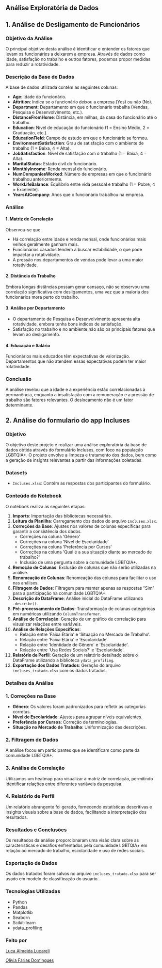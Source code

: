 ## Análise Exploratória de Dados

## 1. Análise de Desligamento de Funcionários

### Objetivo da Análise
O principal objetivo desta análise é identificar e entender os fatores que levam os funcionários a deixarem a empresa. Através de dados como idade, satisfação no trabalho e outros fatores, podemos propor medidas para reduzir a rotatividade.

### Descrição da Base de Dados
A base de dados utilizada contém as seguintes colunas:

- **Age**: Idade do funcionário.
- **Attrition**: Indica se o funcionário deixou a empresa (Yes) ou não (No).
- **Department**: Departamento em que o funcionário trabalha (Vendas, Pesquisa e Desenvolvimento, etc.).
- **DistanceFromHome**: Distância, em milhas, da casa do funcionário até o trabalho.
- **Education**: Nível de educação do funcionário (1 = Ensino Médio, 2 = Graduação, etc.).
- **EducationField**: Campo de estudo em que o funcionário se formou.
- **EnvironmentSatisfaction**: Grau de satisfação com o ambiente de trabalho (1 = Baixa, 4 = Alta).
- **JobSatisfaction**: Nível de satisfação com o trabalho (1 = Baixa, 4 = Alta).
- **MaritalStatus**: Estado civil do funcionário.
- **MonthlyIncome**: Renda mensal do funcionário.
- **NumCompaniesWorked**: Número de empresas em que o funcionário trabalhou anteriormente.
- **WorkLifeBalance**: Equilíbrio entre vida pessoal e trabalho (1 = Pobre, 4 = Excelente).
- **YearsAtCompany**: Anos que o funcionário trabalhou na empresa.

### Análise
#### 1. Matriz de Correlação
Observou-se que:
- Há correlação entre idade e renda mensal, onde funcionários mais velhos geralmente ganham mais.
- Funcionários casados tendem a buscar estabilidade, o que pode impactar a rotatividade.
- A pressão nos departamentos de vendas pode levar a uma maior rotatividade.

#### 2. Distância do Trabalho
Embora longas distâncias possam gerar cansaço, não se observou uma correlação significativa com desligamentos, uma vez que a maioria dos funcionários mora perto do trabalho.

#### 3. Análise por Departamento
- O departamento de Pesquisa e Desenvolvimento apresenta alta rotatividade, embora tenha bons índices de satisfação.
- Satisfação no trabalho e no ambiente não são os principais fatores que levam ao desligamento.

#### 4. Educação e Salário
Funcionários mais educados têm expectativas de valorização. Departamentos que não atendem essas expectativas podem ter maior rotatividade.

### Conclusão
A análise revelou que a idade e a experiência estão correlacionadas à permanência, enquanto a insatisfação com a remuneração e a pressão de trabalho são fatores relevantes. O deslocamento não é um fator determinante.

## 2. Análise do formulario do app Incluses

### Objetivo
O objetivo deste projeto é realizar uma análise exploratória da base de dados obtida através do formulário Incluses, com foco na população LGBTQIA+. O projeto envolve a limpeza e tratamento dos dados, bem como a geração de insights relevantes a partir das informações coletadas.

### Datasets
- `Incluses.xlsx`: Contém as respostas dos participantes do formulário.

### Conteúdo do Notebook
O notebook realiza as seguintes etapas:

1. **Imports**: Importação das bibliotecas necessárias.
2. **Leitura da Planilha**: Carregamento dos dados do arquivo `Incluses.xlsx`.
3. **Correções da Base**: Ajustes nos valores de colunas específicas para garantir a consistência dos dados.
   - Correções na coluna 'Gênero'
   - Correções na coluna 'Nível de Escolaridade'
   - Correções na coluna 'Preferência por Cursos'
   - Correções na coluna 'Qual é a sua situação diante ao mercado de trabalho?'
   - Inclusão de uma pergunta sobre a comunidade LGBTQIA+.
4. **Remoção de Colunas**: Exclusão de colunas que não serão utilizadas na análise.
5. **Renomeação de Colunas**: Renomeação das colunas para facilitar o uso nas análises.
6. **Filtragem de Dados**: Filtragem para manter apenas as respostas "Sim" para a participação na comunidade LGBTQIA+.
7. **Descrição do DataFrame**: Análise inicial do DataFrame utilizando `.describe()`.
8. **Pré-processamento de Dados**: Transformação de colunas categóricas em numéricas utilizando `ColumnTransformer`.
9. **Análise de Correlação**: Geração de um gráfico de correlação para visualizar relações entre variáveis.
10. **Análise de Relações Específicas**:
    - Relação entre 'Faixa Etária' e 'Situação no Mercado de Trabalho'.
    - Relação entre 'Faixa Etária' e 'Escolaridade'.
    - Relação entre 'Identidade de Gênero' e 'Escolaridade'.
    - Relação entre 'Usa Redes Sociais?' e 'Escolaridade'.
11. **Relatório de Perfil**: Geração de um relatório detalhado sobre o DataFrame utilizando a biblioteca `ydata_profiling`.
12. **Exportação dos Dados Tratados**: Geração do arquivo `incluses_tratado.xlsx` com os dados tratados.

### Detalhes da Análise
### 1. Correções na Base
- **Gênero**: Os valores foram padronizados para refletir as categorias corretas.
- **Nível de Escolaridade**: Ajustes para agrupar níveis equivalentes.
- **Preferência por Cursos**: Correção de terminologias.
- **Situação no Mercado de Trabalho**: Uniformização das descrições.

### 2. Filtragem de Dados
A análise focou em participantes que se identificam como parte da comunidade LGBTQIA+.

### 3. Análise de Correlação
Utilizamos um heatmap para visualizar a matriz de correlação, permitindo identificar relações entre diferentes variáveis da pesquisa.

### 4. Relatório de Perfil
Um relatório abrangente foi gerado, fornecendo estatísticas descritivas e insights visuais sobre a base de dados, facilitando a interpretação dos resultados.

### Resultados e Conclusões
Os resultados da análise proporcionaram uma visão clara sobre as características e desafios enfrentados pela comunidade LGBTQIA+ em relação ao mercado de trabalho, escolaridade e uso de redes sociais.

### Exportação de Dados
Os dados tratados foram salvos no arquivo `incluses_tratado.xlsx` para ser usado em modelo de classificação do usuario.

### Tecnologias Utilizadas
- Python
- Pandas
- Matplotlib
- Seaborn
- Scikit-learn
- ydata_profiling


### Feito por

[Luca Almeida Lucareli](https://github.com/LucaLucareli)

[Olivia Farias Domingues](https://github.com/oliviaworks)
